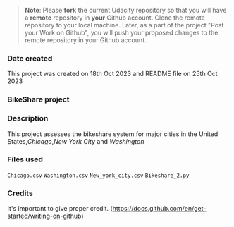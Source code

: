 >**Note**: Please **fork** the current Udacity repository so that you will have a **remote** repository in **your** Github account. Clone the remote repository to your local machine. Later, as a part of the project "Post your Work on Github", you will push your proposed changes to the remote repository in your Github account.

### Date created
This project was created on 18th Oct 2023 and README file on 25th Oct 2023
### BikeShare project 

### Description
This project assesses the bikeshare system for major cities in the United States,_Chicago_,_New York City_ and _Washington_

### Files used
`Chicago.csv`
`Washington.csv`
`New_york_city.csv`
`Bikeshare_2.py`


### Credits
It's important to give proper credit. 
(https://docs.github.com/en/get-started/writing-on-github)
